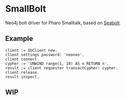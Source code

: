 # SmallBolt
Neo4j bolt driver for Pharo Smalltalk, based on [Seabolt](https://github.com/neo4j-drivers/seabolt).

## Example

```smalltalk
client := SbClient new.
client settings password: 'neoneo'.
client connect.
cypher := 'UNWIND range(1, 10) AS n RETURN n'.
result := client requester transactCypher: cypher.
client release.
result inspect.
```

## WIP

